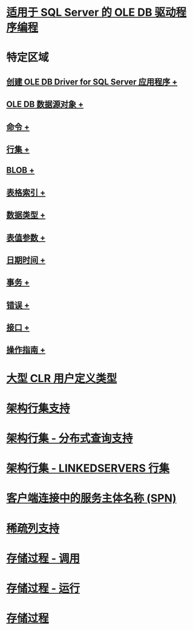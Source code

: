 # [适用于 SQL Server 的 OLE DB 驱动程序编程](oledb-driver-for-sql-server-programming.md)

# 特定区域
## [创建 OLE DB Driver for SQL Server 应用程序 +](../../oledb/ole-db-driver/creating-a-oledb-driver-for-sql-server-application.md)
## [OLE DB 数据源对象 +](../../oledb/ole-db-data-source-objects/data-source-objects-ole-db.md)
## [命令 +](../../oledb/ole-db-commands/commands.md)
## [行集 +](../../oledb/ole-db-rowsets/rowsets.md)
## [BLOB +](../../oledb/ole-db-blobs/blobs-and-ole-objects.md)
## [表格索引 +](../../oledb/ole-db-tables-indexes/tables-and-indexes.md)
## [数据类型 +](../../oledb/ole-db-data-types/data-types-ole-db.md)
## [表值参数 +](../../oledb/ole-db-table-valued-parameters/table-valued-parameters-ole-db.md)
## [日期时间 +](../../oledb/ole-db-date-time/date-and-time-improvements-ole-db.md)
## [事务 +](../../oledb/ole-db-transactions/transactions.md)
## [错误 +](../../oledb/ole-db-errors/errors.md)
## [接口 +](../../oledb/ole-db-interfaces/oledb-driver-for-sql-server-ole-db-interfaces.md)
## [操作指南 +](../../oledb/ole-db-how-to/ole-db-how-to-topics.md)

# [大型 CLR 用户定义类型](large-clr-user-defined-types-ole-db.md)
# [架构行集支持](schema-rowset-support-ole-db.md)
# [架构行集 - 分布式查询支持](schema-rowsets-distributed-query-support.md)
# [架构行集 - LINKEDSERVERS 行集](schema-rowsets-linkedservers-rowset.md)
# [客户端连接中的服务主体名称 (SPN)](service-principal-names-spns-in-client-connections-ole-db.md)
# [稀疏列支持](sparse-columns-support-ole-db.md)
# [存储过程 - 调用](stored-procedures-calling.md)
# [存储过程 - 运行](stored-procedures-running.md)
# [存储过程](stored-procedures.md)
